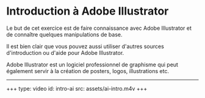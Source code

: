 # Introduction à Adobe Illustrator

Le but de cet exercice est de faire connaissance avec Adobe Illustrator et de connaître quelques manipulations de base.

Il est bien clair que vous pouvez aussi utiliser d'autres sources d'introduction ou d'aide pour  Adobe Illustrator.

Adobe Illustrator est un logiciel professionnel de graphisme qui peut également servir à la création de posters, logos, illustrations etc.

---

+++
type: video
id: intro-ai
src: assets/ai-intro.m4v
+++
